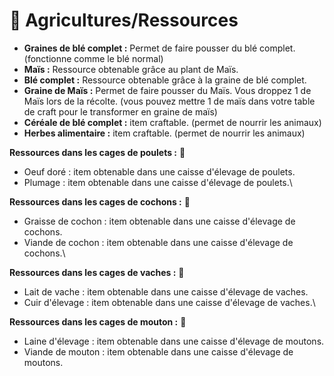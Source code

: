 # 🌾 Agricultures/Ressources

* **Graines de blé complet :** Permet de faire pousser du blé complet. (fonctionne comme le blé normal)
* **Maïs :** Ressource obtenable grâce au plant de Maïs.
* **Blé complet :** Ressource obtenable grâce à la graine de blé complet.
* **Graine de Maïs :** Permet de faire pousser du Maïs. Vous droppez 1 de Maïs lors de la récolte. (vous pouvez mettre 1 de maïs dans votre table de craft pour le transformer en graine de maïs)
* **Céréale de blé complet :** item craftable. (permet de nourrir les animaux)
* **Herbes alimentaire :** item craftable. (permet de nourrir les animaux)



**Ressources dans les cages de poulets :** :chicken:

* Oeuf doré : item obtenable dans une caisse d'élevage de poulets.
* Plumage : item obtenable dans une caisse d'élevage de poulets.\


**Ressources dans les cages de cochons :** :pig:

* Graisse de cochon : item obtenable dans une caisse d'élevage de cochons.
* Viande de cochon : item obtenable dans une caisse d'élevage de cochons.\


**Ressources dans les cages de vaches :** :cow2:

* Lait de vache : item obtenable dans une caisse d'élevage de vaches.
* Cuir d'élevage : item obtenable dans une caisse d'élevage de vaches.\


**Ressources dans les cages de mouton :** :sheep:

* Laine d'élevage : item obtenable dans une caisse d'élevage de moutons.
* Viande de mouton : item obtenable dans une caisse d'élevage de moutons.
